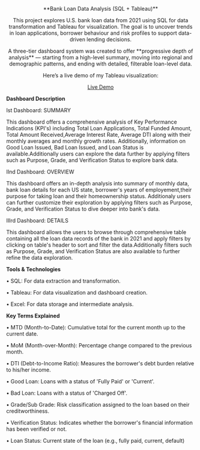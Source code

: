 <p align="center"> **Bank Loan Data Analysis (SQL + Tableau)**</p>

<p align="center">  This project explores U.S. bank loan data from 2021 using SQL for data transformation and Tableau for visualization. 
                  The goal is to uncover trends in loan applications, borrower behaviour and risk profiles to support data-driven lending decisions.</p>
                                                                          
                                                                          
                                                                          
                                                                          
<p align="center"> A three-tier dashboard system was created to offer **progressive depth of analysis** — starting from a high-level summary, moving into regional and demographic patterns, 
                                                           and ending with detailed, filterable loan-level data. </p>                                                              
                                                                          
<p align="center"> Here’s a live demo of my Tableau visualization:</p>
    <p align="center"><a href=https://public.tableau.com/app/profile/palak.kakkar3333/viz/Bank_loan_project_dashboard/Overview>Live Demo </a> </p> 
                              


 **Dashboard Description** 
 
Ist Dashboard: SUMMARY

This dashboard offers a comprehensive analysis of Key Performance Indications (KPI's) including Total Loan Applications, Total Funded Amount, Total Amount Received,Average Interest Rate, Average DTI along with their monthly averages and monthly growth rates. Additionally, information on Good Loan Issued, Bad Loan Issued, and Loan Status is available.Additionally users can explore the data further by applying filters such as Purpose, Grade, and Verification Status to explore bank data.


IInd Dashboard: OVERVIEW

This dashboard offers an in-depth analysis into summary of monthly data, bank loan details for each US state, borrower's years of employement,their purpose for taking loan and their homeownership status.
Additionaly users can further customize their exploration by applying filters such as Purpose, Grade, and Verification Status to dive deeper into bank's data.

IIIrd Dashboard: DETAILS

This dashboard allows the users to browse through comprehensive table containing all the loan data records of the bank in 2021 and apply filters by clicking on table's header to sort and filter the data.Additionally filters such as Purpose, Grade, and Verification Status are also available to further refine the data exploration.


**Tools & Technologies**

•	SQL: For data extraction and transformation.

•	Tableau: For data visualization and dashboard creation.

•	Excel: For data storage and intermediate analysis.


**Key Terms Explained**

•	MTD (Month-to-Date): Cumulative total for the current month up to the current date.

•	MoM (Month-over-Month): Percentage change compared to the previous month.

•	DTI (Debt-to-Income Ratio): Measures the borrower's debt burden relative to his/her income.

•	Good Loan: Loans with a status of 'Fully Paid' or 'Current'.

•	Bad Loan: Loans with a status of 'Charged Off'.

•	Grade/Sub Grade: Risk classification assigned to the loan based on their creditworthiness.

•	Verification Status: Indicates whether the borrower's financial information has been verified or not.

•	Loan Status: Current state of the loan (e.g., fully paid, current, default)

